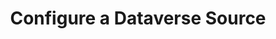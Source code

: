 ---
type: "docs"
title: "Configure a Dataverse Source"
linkTitle: "Configure a Dataverse Source"
weight: 20
description: >
    Learn how to configure Dataverse Sources
---